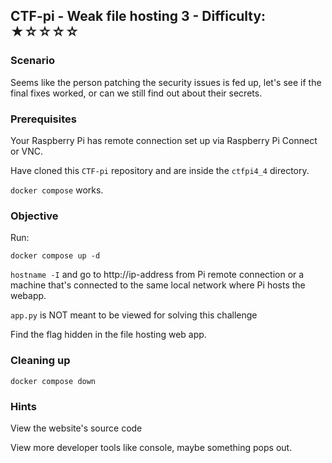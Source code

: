 ## CTF-pi - Weak file hosting 3 - Difficulty: ★☆☆☆☆

### Scenario

Seems like the person patching the security issues is fed up, let's see if the final fixes worked, or can we still find out about their secrets.

### Prerequisites

Your Raspberry Pi has remote connection set up via Raspberry Pi Connect or VNC.

Have cloned this `CTF-pi` repository and are inside the `ctfpi4_4` directory.

`docker compose` works.

### Objective 

Run:

`docker compose up -d`

`hostname -I` and go to http://ip-address from Pi remote connection
or a machine that's connected to the same local network where Pi hosts the webapp.

`app.py` is NOT meant to be viewed for solving this challenge

Find the flag hidden in the file hosting web app.


### Cleaning up

`docker compose down`


### **Hints**

View the website's source code

View more developer tools like console, maybe something pops out.

